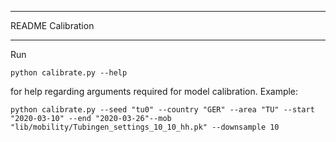 ***************************
README Calibration
***************************

Run

```python calibrate.py --help```

for help regarding arguments required for model calibration.
Example:

```
python calibrate.py --seed "tu0" --country "GER" --area "TU" --start "2020-03-10" --end "2020-03-26"--mob "lib/mobility/Tubingen_settings_10_10_hh.pk" --downsample 10
```